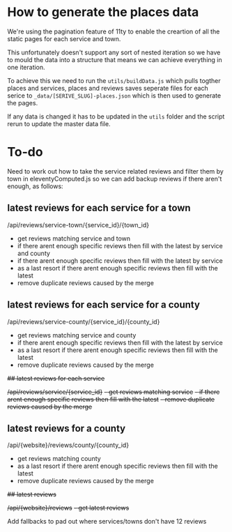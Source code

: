 # How to generate the places data

We're using the pagination feature of 11ty to enable the creartion of all the static pages for each service and town.

This unfortunately doesn't support any sort of nested iteration so we have to mould the data into a structure that means we can achieve everything in one iteration.

To achieve this we need to run the `utils/buildData.js` which pulls togther places and services, places and reviews saves seperate files for each serice to `_data/[SERIVE_SLUG]-places.json` which is then used to generate the pages.

If any data is changed it has to be updated in the `utils` folder and the script rerun to update the master data file.

# To-do

Need to work out how to take the service related reviews and filter them by town in eleventyComputed.js so we can add backup reviews if there aren't enough, as follows:

## latest reviews for each service for a town

/api/reviews/service-town/{service_id}/{town_id}

- get reviews matching service and town
- if there arent enough specific reviews then fill with the latest by service and county
- if there arent enough specific reviews then fill with the latest by service
- as a last resort if there arent enough specific reviews then fill with the latest
- remove duplicate reviews caused by the merge

## latest reviews for each service for a county

/api/reviews/service-county/{service_id}/{county_id}

- get reviews matching service and county
- if there arent enough specific reviews then fill with the latest by service
- as a last resort if there arent enough specific reviews then fill with the latest
- remove duplicate reviews caused by the merge

~~## latest reviews for each service~~

~~/api/reviews/service/{service_id}~~
~~- get reviews matching service~~
~~- if there arent enough specific reviews then fill with the latest~~
~~- remove duplicate reviews caused by the merge~~

## latest reviews for a county

/api/{website}/reviews/county/{county_id}

- get reviews matching county
- as a last resort if there arent enough specific reviews then fill with the latest
- remove duplicate reviews caused by the merge

~~## latest reviews~~

~~/api/{website}/reviews~~
~~- get latest reviews~~

Add fallbacks to pad out where services/towns don't have 12 reviews
